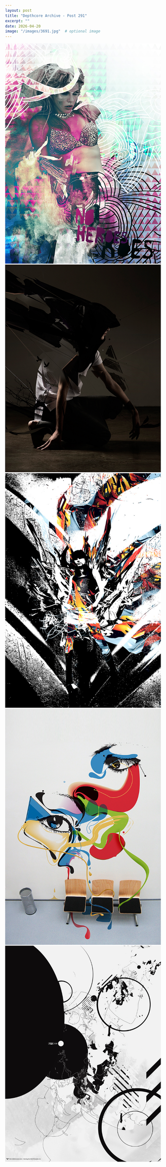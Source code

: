 ```yaml
---
layout: post
title: "Depthcore Archive - Post 291"
excerpt: ""
date: 2026-04-20
image: "/images/3691.jpg"  # optional image
---
```


<img src="/images/3691.jpg">
<img src="/images/3692.jpg" alt="3692.jpg"/>
<img src="/images/3693.jpg" alt="3693.jpg"/>
<img src="/images/3694.jpg" alt="3694.jpg"/>
<img src="/images/3695.jpg" alt="3695.jpg"/>

